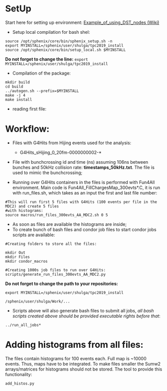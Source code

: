 # SetUp
Start here for setting up environment: [Example_of_using_DST_nodes (Wiki)](https://wiki.bnl.gov/sPHENIX/index.php/Example_of_using_DST_nodes#Building%20a%20package)
- Setup local compilation for bash shel:

```
source /opt/sphenix/core/bin/sphenix_setup.sh -n
export MYINSTALL=/sphenix/user/shulga/tpc2019_install
source /opt/sphenix/core/bin/setup_local.sh $MYINSTALL
```
**Do not forget to change the line:** ```export MYINSTALL=/sphenix/user/shulga/tpc2019_install```

<!---
- Creating package files:
```
CreateSubsysRecoModule.pl --all --overwrite fillSpaceChargeMaps
``` 
(*very useful script providing all files needed for new package*, `be carefull with options`)
--->

- Compilation of the package:
```
mkdir build
cd build
../autogen.sh --prefix=$MYINSTALL
make -j 4
make install
```
- reading first file:




# Workflow:
- Files with G4Hits from Hijing events used for the analysis: 
    - G4Hits_sHijing_0_20fm-0000000002-*

- File with  bunchcrossing id and time (ns) assuming 106ns between bunches and 50kHz collision rate: __timestamps_50kHz.txt__. The file is used to mimic the bunchcrossing;

- Running over G4Hits containers in the files is performed with Fun4All environment. Main code is Fun4All_FillChargesMap_300evts*.C, it is run with run_files.sh, which takes as an input the first and last file number:
```
#This will run first 5 files with G4Hits (100 events per file in the MDC2) and create 5 files 
#with histograms:
source macros/run_files_300evts_AA_MDC2.sh 0 5 
```

-  As soon as files are available the histograms are inside;
- To create bunch of bash files and condor job files to start condor jobs scripts are available:
```
#Creating folders to store all the files:

mkdir Out
mkdir Files
mkdir condor_macros

#Creating 1000s job files to run over G4Hits:
scripts/generate_run_files_300evts_AA_MDC2.py
```
**Do not forget to change the path to your repositories:** 

```export MYINSTALL=/sphenix/user/shulga/tpc2019_install```

```/sphenix/user/shulga/Work/...```

- Scripts above will also generate bash files to submit all jobs, *_all bash scripts created above should be provided executable rights before that_*:
```
../run_all_jobs*  
```

# Adding histograms from all files:
The files contain histograms for 100 events each. Full map is ~10000 events. Thus, maps have to be integrated. 
To make files smaller the Sumw2 arrays/matrices for histograms should not be stored.
The tool to provide this functionality:
```
add_histos.py
```
